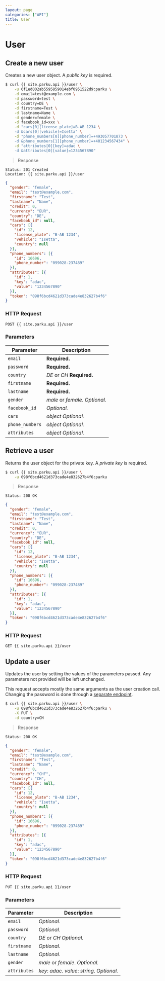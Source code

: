 ```yaml
---
layout: page
categories: ["API"]
title: User
---
```


# User

## Create a new user

Creates a new user object. A _public key_ is required.

```sh
$ curl {{ site.parku.api }}/user \
    -u 6f1ed002ab5595859014ebf0951522d9:parku \
    -d email=test@example.com \
    -d password=test \
    -d country=DE \
    -d firstname=Test \
    -d lastname=Name \
    -d gender=female \
    -d facebook_id=xxx \
    -d "cars[0][license_plate]=B-AB 1234 \
    -d &cars[0][vehicle]=Isetta" \
    -d "phone_numbers[0][phone_number]=+493057701873 \
    -d &phone_numbers[1][phone_number]=+401234567434" \
    -d "attributes[0][key]=adac \
    -d &attributes[0][value]=1234567890"
```

> Response

```nginx
Status: 201 Created
Location: {{ site.parku.api }}/user
```
```json
{
  "gender": "female",
  "email": "test@example.com",
  "firstname": "Test",
  "lastname": "Name",
  "credit": 0,
  "currency": "EUR",
  "country": "DE",
  "facebook_id": null,
  "cars": [{
    "id": 12,
    "license_plate": "B-AB 1234",
    "vehicle": "Isetta",
    "country": null
  }],
  "phone_numbers": [{
    "id": 16696,
    "phone_number": "099028-237489"
  }],
  "attributes": [{
    "id": 1,
    "key": "adac",
    "value": "1234567890"
  }],
  "token": "098f6bcd4621d373cade4e832627b4f6"
}
```

### HTTP Request

`POST {{ site.parku.api }}/user`

### Parameters

Parameter      | Description
---            | ---
`email`        | __Required.__
`password`     | __Required.__
`country`      | _DE_ or _CH_ __Required.__
`firstname`    | __Required.__
`lastname`     | __Required.__
`gender`       | _male_ or _female_. _Optional._
`facebook_id`  | _Optional._
`cars`         | _object_ _Optional._
`phone_numbers`| _object_ _Optional._
`attributes`   | _object_ _Optional._

## Retrieve a user

Returns the user object for the private key. A _private key_ is required.

```sh
$ curl {{ site.parku.api }}/user \
    -u 098f6bcd4621d373cade4e832627b4f6:parku
```

> Response

```nginx
Status: 200 OK
```
```json
{
  "gender": "female",
  "email": "test@example.com",
  "firstname": "Test",
  "lastname": "Name",
  "credit": 0,
  "currency": "EUR",
  "country": "DE",
  "facebook_id": null,
  "cars": [{
    "id": 12,
    "license_plate": "B-AB 1234",
    "vehicle": "Isetta",
    "country": null
  }],
  "phone_numbers": [{
    "id": 16696,
    "phone_number": "099028-237489"
  }],
  "attributes": [{
    "id": 1,
    "key": "adac",
    "value": "1234567890"
  }],
  "token": "098f6bcd4621d373cade4e832627b4f6"
}
```
### HTTP Request

`GET {{ site.parku.api }}/user`


## Update a user

Updates the user by setting the values of the parameters passed. Any parameters not provided will be left unchanged.

This request accepts mostly the same arguments as the user creation call. Changing the password is done through a [separate endpoint][password].

```sh
$ curl {{ site.parku.api }}/user \
    -u 098f6bcd4621d373cade4e832627b4f6:parku \
    -X PUT \
    -d country=CH
```

> Response

```nginx
Status: 200 OK
```
```json
{
  "gender": "female",
  "email": "test@example.com",
  "firstname": "Test",
  "lastname": "Name",
  "credit": 0,
  "currency": "CHF",
  "country": "CH",
  "facebook_id": null,
  "cars": [{
    "id": 12,
    "license_plate": "B-AB 1234",
    "vehicle": "Isetta",
    "country": null
  }],
  "phone_numbers": [{
    "id": 16696,
    "phone_number": "099028-237489"
  }],
  "attributes": [{
    "id": 1,
    "key": "adac",
    "value": "1234567890"
  }],
  "token": "098f6bcd4621d373cade4e832627b4f6"
}
```

### HTTP Request

`PUT {{ site.parku.api }}/user`

### Parameters

Parameter    | Description
---          | ---
`email`      | _Optional._
`password`   | _Optional._
`country`    | _DE_ or _CH_ _Optional._
`firstname`  | _Optional._
`lastname`   | _Optional._
`gender`     | _male_ or _female_. _Optional._
`attributes` | _key_: _adac_. _value_: _string_. _Optional._

  [password]: /api/password/

